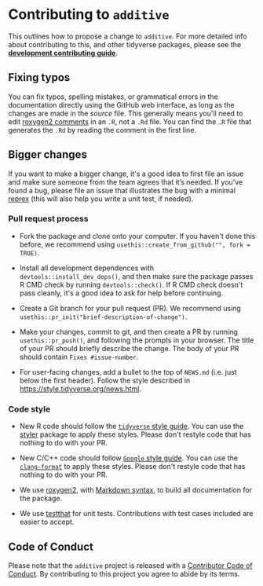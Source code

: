 # Contributing to `additive`

This outlines how to propose a change to `additive`.
For more detailed info about contributing to this, and other tidyverse packages, please see the
[**development contributing guide**](https://rstd.io/tidy-contrib).

## Fixing typos

You can fix typos, spelling mistakes, or grammatical errors in the documentation directly using the GitHub web interface, as long as the changes are made in the _source_ file.
This generally means you'll need to edit [roxygen2 comments](https://roxygen2.r-lib.org/articles/roxygen2.html) in an `.R`, not a `.Rd` file.
You can find the `.R` file that generates the `.Rd` by reading the comment in the first line.

## Bigger changes

If you want to make a bigger change, it's a good idea to first file an issue and make sure someone from the team agrees that it’s needed.
If you’ve found a bug, please file an issue that illustrates the bug with a minimal
[reprex](https://www.tidyverse.org/help/#reprex) (this will also help you write a unit test, if needed).

### Pull request process

*   Fork the package and clone onto your computer. If you haven't done this before, we recommend using `usethis::create_from_github("", fork = TRUE)`.

*   Install all development dependences with `devtools::install_dev_deps()`, and then make sure the package passes R CMD check by running `devtools::check()`.
    If R CMD check doesn't pass cleanly, it's a good idea to ask for help before continuing.
*   Create a Git branch for your pull request (PR). We recommend using `usethis::pr_init("brief-description-of-change")`.

*   Make your changes, commit to git, and then create a PR by running `usethis::pr_push()`, and following the prompts in your browser.
    The title of your PR should briefly describe the change.
    The body of your PR should contain `Fixes #issue-number`.

*  For user-facing changes, add a bullet to the top of `NEWS.md` (i.e. just below the first header). Follow the style described in <https://style.tidyverse.org/news.html>.

### Code style

*  New R code should follow the [`tidyverse` style guide](https://style.tidyverse.org).
   You can use the [styler](https://CRAN.R-project.org/package=styler) package to apply these styles.
   Please don't restyle code that has nothing to do with your PR.

*  New C/C++ code should follow [`Google` style guide](https://google.github.io/styleguide/cppguide.html).
   You can use the [`clang-format`](https://clang.llvm.org/docs/ClangFormat.html) to apply these styles.
   Please don't restyle code that has nothing to do with your PR.

*  We use [roxygen2](https://cran.r-project.org/package=roxygen2),
   with [Markdown syntax](https://cran.r-project.org/web/packages/roxygen2/vignettes/rd-formatting.html),
   to build all documentation for the package.

*  We use [testthat](https://cran.r-project.org/package=testthat) for unit tests.
   Contributions with test cases included are easier to accept.

## Code of Conduct

Please note that the `additive` project is released with a
[Contributor Code of Conduct](CODE_OF_CONDUCT.md). By contributing to this
project you agree to abide by its terms.
